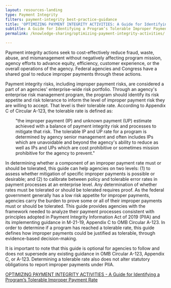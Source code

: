 ```yaml
---
layout: resources-landing
type: Payment Integrity
filters: payment-integrity best-practice-guidance
title: 'OPTIMIZING PAYMENT INTEGRITY ACTIVITIES: A Guide for Identifying a Program’s Tolerable Improper Payment Rate'
subtitle: A Guide for Identifying a Program’s Tolerable Improper Payment Rate
permalink: /knowledge-sharing/optimizing-payment-integrity-activities/

---
```


Payment integrity actions seek to cost-effectively reduce fraud, waste, abuse, and mismanagement without negatively affecting program mission, agency efforts to advance equity, efficiency, customer experience, or the overall operations of the agency.  Federal agencies and Congress have a shared goal to reduce improper payments through these actions.

Payment integrity risks, including improper payment risks, are considered a part of an agencies' enterprise-wide risk portfolio.  Through an agency's enterprise risk management program, the program should identify its risk appetite and risk tolerance to inform the level of improper payment risk they are willing to accept.  That level is their tolerable rate.  According to Appendix C of Circular A-123, the tolerable rate is defined as:

<p style="margin-left: 2rem">"the improper payment (IP) and unknown payment (UP) estimate achieved with a balance of payment integrity risk and processes to mitigate that risk. The tolerable IP and UP rate for a program is determined by agency senior management and often includes IPs which are unavoidable and beyond the agency's ability to reduce as well as IPs and UPs which are cost prohibitive or sometimes mission prohibitive for the agency to prevent."</p>

In determining whether a component of an improper payment rate must or should be tolerated, this guide can help agencies on two levels: (1) to assess whether mitigation of specific improper payments is possible or desirable; and (2) to calibrate between policy and tolerable error rates in payment processes at an enterprise level.  Any determination of whether rates must be tolerated or should be tolerated requires proof.  As the federal government generally has a low risk appetite for improper payments, agencies carry the burden to prove some or all of their improper payments must or should be tolerated.  This guide provides agencies with the framework needed to analyze their payment processes consistent with principles adopted in Payment Integrity Information Act of 2019 (PIIA) and its implementing guidance in M-21-19, Appendix C to OMB Circular A-123.  In order to determine if a program has reached a tolerable rate, this guide defines how improper payments could be justified as tolerable, through evidence-based decision-making.

It is important to note that this guide is optional for agencies to follow and does not supersede any existing guidance in OMB Circular A-123, Appendix C, or A-123.  Determining a tolerable rate also does not alter statutory obligations to report improper payments under PIIA.

[OPTIMIZING PAYMENT INTEGRITY ACTIVITIES - A Guide for Identifying a Program’s Tolerable Improper Payment Rate]({{site.baseurl}}/assets/files/TolerableRateGuide_final.pdf)